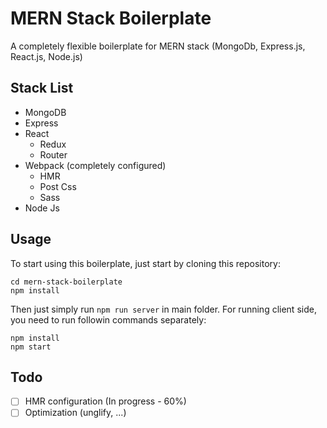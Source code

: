 # MERN Stack Boilerplate
A completely flexible boilerplate for MERN stack (MongoDb, Express.js, React.js, Node.js)

## Stack List
* MongoDB
* Express
* React
  * Redux
  * Router
* Webpack (completely configured)
  * HMR
  * Post Css
  * Sass
* Node Js

## Usage
To start using this boilerplate, just start by cloning this repository:

```git clone https://github.com/MeghdadHadidi/mern-stack-boilerplate.git 
cd mern-stack-boilerplate
npm install
```

Then just simply run `npm run server` in main folder. 
For running client side, you need to run followin commands separately:

```cd client
npm install
npm start
```
## Todo
- [ ] HMR configuration (In progress - 60%)
- [ ] Optimization (unglify, ...)
